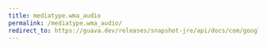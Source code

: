 ```yaml
---
title: mediatype.wma_audio
permalink: /mediatype.wma_audio/
redirect_to: https://guava.dev/releases/snapshot-jre/api/docs/com/google/common/net/MediaType.html#WMA_AUDIO
---
```

